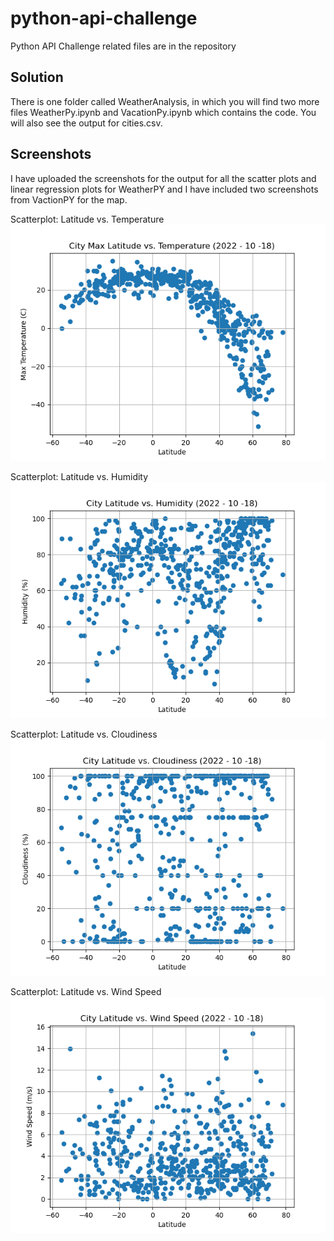 # python-api-challenge
Python API Challenge related files are in the repository

## Solution
There is one folder called WeatherAnalysis, in which you will find two more files WeatherPy.ipynb and VacationPy.ipynb which contains the code. You will also see the output for cities.csv.

## Screenshots
I have uploaded the screenshots for the output for all the scatter plots and linear regression plots for WeatherPY and I have included two screenshots from VactionPY for the map. 

Scatterplot: Latitude vs. Temperature
![output](Fig1.png)

Scatterplot: Latitude vs. Humidity
![output](Fig2.png)

Scatterplot: Latitude vs. Cloudiness
![output](Fig3.png)

Scatterplot: Latitude vs. Wind Speed
![output](Fig4.png)

